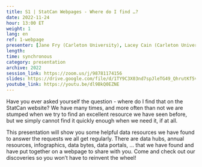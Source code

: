 ```yaml
---
title: S1 | StatCan Webpages - Where do I find …?
date: 2022-11-24
hour: 13:00 ET
weight: 1
lang: en
ref: 1-webpage
presenter: [Jane Fry (Carleton University), Lacey Cain (Carleton University)]
length:
time: synchronous
category: presentation
archive: 2022
session_link: https://zoom.us/j/98781174156
slides: https://drive.google.com/file/d/1TY9C3X03nd7spJleTG49_QhrutKf5vZH/view?usp=share_link
youtube_link: https://youtu.be/dl9BkQ0EZNE
---
```

Have you ever asked yourself the question - where do I find that on the StatCan website? We have many times, and more often than not we are stumped when we try to find an excellent resource we have seen before, but we simply cannot find it quickly enough when we need it, if at all. <!--more-->

This presentation will show you some helpful data resources we have found to answer the requests we all get regularly. There are data hubs, annual resources, infographics, data bytes, data portals, … that we have found and have put together on a webpage to share with you. Come and check out our discoveries so you won’t have to reinvent the wheel!
